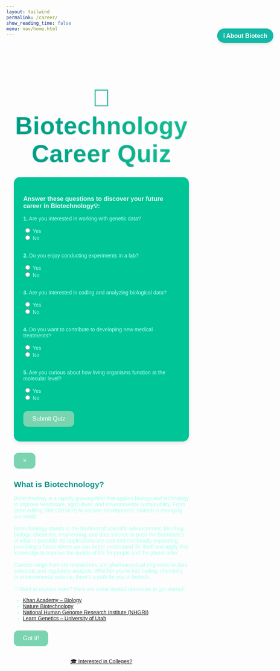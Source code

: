 ```yaml
---
layout: tailwind
permalink: /career/
show_reading_time: false
menu: nav/home.html
---
```


<title>Biotechnology Career Quiz</title>
<link href="https://fonts.googleapis.com/css2?family=Poppins:wght@400;600&display=swap" rel="stylesheet">

<style>
  .biotech-quiz-page {
    font-family: 'Poppins', sans-serif;
    /* background: linear-gradient(135deg, rgb(0, 0, 0), rgb(0, 0, 0)); */
    color: rgb(170, 255, 237);
    padding: 20px;
  }

  .biotech-quiz-page h1 {
    text-align: center;
    background: linear-gradient(to right, #00bfa5, #1de9b6);
    -webkit-background-clip: text;
    -webkit-text-fill-color: transparent;
    font-size: 4rem;
    font-weight: 800;
    margin-bottom: 25px;
    letter-spacing: 1px;
    text-shadow: 1px 1px 2px rgba(0, 0, 0, 0.2);
  }

  .biotech-quiz-page h3 {
    color: rgb(228, 249, 243);
  }

  .biotech-quiz-page label {
    font-weight: 500;
  }

  .biotech-quiz-page .quiz-section {
    background-color: rgb(0, 197, 151);
    padding: 25px;
    border-radius: 16px;
    box-shadow: 0 4px 12px rgba(0, 0, 0, 0.1);
    max-width: 700px;
    margin: 20px auto;
  }

  .biotech-quiz-page button {
    background: rgb(122, 212, 175);
    color: white;
    padding: 12px 24px;
    font-size: 16px;
    border: none;
    border-radius: 12px;
    cursor: pointer;
    transition: background 0.3s ease;
    margin-top: 10px;
  }

  .biotech-quiz-page button:hover {
    background: rgb(40, 217, 173);
  }

  .biotech-quiz-page #career-result {
    display: none;
    margin-top: 30px;
    padding: 25px;
    border: 2px dashed rgb(151, 234, 205);
    border-radius: 16px;
    background-color: rgb(0, 198, 152);
    animation: fadeIn 0.5s ease-in-out;
    max-width: 700px;
    margin-left: auto;
    margin-right: auto;
  }

  .biotech-quiz-page .spinner {
    margin-top: 10px;
    border: 4px solid rgb(209, 219, 215);
    border-top: 4px solid rgb(153, 121, 204);
    border-radius: 50%;
    width: 30px;
    height: 30px;
    animation: spin 1s linear infinite;
    display: inline-block;
  }

  @keyframes spin {
    0% { transform: rotate(0deg); }
    100% { transform: rotate(360deg); }
  }

  @keyframes fadeIn {
    from { opacity: 0; transform: translateY(20px); }
    to { opacity: 1; transform: translateY(0); }
  }
  #biotech-popup h2 {
  color: #0d9488;
  }

  #reopen-popup-btn {
    font-family: 'Poppins', sans-serif;
    font-weight: 600;
  }

</style>

<div class="biotech-quiz-page">
  <h1>🔬 Biotechnology Career Quiz</h1>
<!-- Reopen Button -->
<button onclick="openPopup()" id="reopen-popup-btn"
  style="position: fixed; top: 120px; right: 24px; background-color: #14b8a6; 
         color: white; padding: 8px 16px; border-radius: 9999px; 
         box-shadow: 0 4px 6px rgba(0,0,0,0.1); z-index: 9999;">
  ℹ️ About Biotech
</button>
  <div class="quiz-section">
    <h3>Answer these questions to discover your future career in Biotechnology💡:</h3>
    <form id="quiz-form">
      <p><strong>1.</strong> Are you interested in working with genetic data?</p>
      <input type="radio" name="q1" value="5"> Yes<br>
      <input type="radio" name="q1" value="0"> No<br><br>
      <p><strong>2.</strong> Do you enjoy conducting experiments in a lab?</p>
      <input type="radio" name="q2" value="5"> Yes<br>
      <input type="radio" name="q2" value="0"> No<br><br>
      <p><strong>3.</strong> Are you interested in coding and analyzing biological data?</p>
      <input type="radio" name="q3" value="5"> Yes<br>
      <input type="radio" name="q3" value="0"> No<br><br>
      <p><strong>4.</strong> Do you want to contribute to developing new medical treatments?</p>
      <input type="radio" name="q4" value="5"> Yes<br>
      <input type="radio" name="q4" value="0"> No<br><br>
      <p><strong>5.</strong> Are you curious about how living organisms function at the molecular level?</p>
      <input type="radio" name="q5" value="5"> Yes<br>
      <input type="radio" name="q5" value="0"> No<br><br>
      <button type="button" onclick="calculateScore()">Submit Quiz</button>
    </form>
  </div>
  <!-- Biotech Info Pop-up -->
  <div id="biotech-popup" class="fixed inset-0 z-50 flex items-center justify-center bg-black bg-opacity-60 hidden">
    <div class="bg-white text-black p-6 rounded-2xl shadow-xl max-w-xl w-full relative">
      <button onclick="closePopup()" class="absolute top-2 right-3 text-gray-500 hover:text-black text-2xl font-bold">&times;</button>
      <h2 class="text-2xl font-semibold mb-3"> What is Biotechnology?</h2>
      <p class="mb-4 text-sm leading-relaxed">
      Biotechnology is a rapidly growing field that applies biology and technology to improve healthcare, agriculture, and environmental sustainability. From gene editing (like CRISPR) to vaccine development, biotech is changing our world.<br><br>
      Biotechnology stands at the forefront of scientific advancement, blending biology, chemistry, engineering, and data science to push the boundaries of what is possible. Its applications are vast and continually expanding, promising a future where we can better understand life itself and apply that knowledge to improve the quality of life for people and the planet alike.<br><br>
      Careers range from lab researchers and pharmaceutical engineers to data scientists and regulatory analysts. Whether you're into coding, chemistry, or environmental science, there's a path for you in biotech.<br><br>
      🧠 Want to explore more? Here are some trusted resources to get started:
      <ul class="list-disc list-inside mt-2 text-teal-700">
        <li><a href="https://www.khanacademy.org/science/biology" target="_blank" class="underline hover:text-teal-800">Khan Academy – Biology</a></li>
        <li><a href="https://www.nature.com/nbt/" target="_blank" class="underline hover:text-teal-800">Nature Biotechnology</a></li>
        <li><a href="https://www.genome.gov/" target="_blank" class="underline hover:text-teal-800">National Human Genome Research Institute (NHGRI)</a></li>
        <li><a href="https://learn.genetics.utah.edu/" target="_blank" class="underline hover:text-teal-800">Learn Genetics – University of Utah</a></li>
      </ul>
    </p>
      <button onclick="closePopup()" class="mt-3 bg-teal-500 hover:bg-teal-600 text-white px-4 py-2 rounded-md shadow transition">
        Got it!
      </button>
    </div>
  </div>


  <div id="career-result">
    <h2>Your Suggested Career in Biotechnology:</h2>
    <p id="career-result-text"></p>
    <div id="spinner" class="spinner" style="display: none;"></div>
  </div>

  <div style="text-align:center; margin-top: 30px;">
    <a
      href="/genescope/college/"
      class="relative inline-flex items-center justify-center px-5 py-2 overflow-hidden font-semibold text-white bg-teal-500 rounded-md shadow-lg group hover:bg-teal-600 transition-all duration-300 ease-in-out"
      style="width: auto; max-width: 250px;"
    >
      <span
        class="absolute top-0 right-0 inline-block w-4 h-4 transition-all duration-500 ease-in-out bg-teal-700 rounded group-hover:-mr-4 group-hover:-mt-4"
      >
        <span
          class="absolute top-0 right-0 w-5 h-5 rotate-45 translate-x-1/2 -translate-y-1/2 bg-white"
        ></span>
      </span>
      <span
        class="absolute bottom-0 rotate-180 left-0 inline-block w-4 h-4 transition-all duration-500 ease-in-out bg-teal-700 rounded group-hover:-ml-4 group-hover:-mb-4"
      >
        <span
          class="absolute top-0 right-0 w-5 h-5 rotate-45 translate-x-1/2 -translate-y-1/2 bg-white"
        ></span>
      </span>
      <span
        class="absolute bottom-0 left-0 w-full h-full transition-all duration-500 ease-in-out delay-200 -translate-x-full bg-teal-600 rounded-md group-hover:translate-x-0"
      ></span>
      <span
        class="relative text-sm text-center transition-colors duration-200 ease-in-out group-hover:text-white"
      >
        🎓 Interested in Colleges?
      </span>
    </a>
  </div>
</div>

<script>
  let displayedCareers = new Set();
  let allCareers = [];
  let currentIndex = 0;

  async function calculateScore() {
    let score = 0;
    const form = document.getElementById("quiz-form");
    const radios = form.querySelectorAll('input[type="radio"]:checked');

    radios.forEach(radio => {
      score += parseInt(radio.value);
    });

    const biologyScore = Math.round((score / 25) * 100);

    const resultDiv = document.getElementById("career-result");
    const resultText = document.getElementById("career-result-text");
    const spinner = document.getElementById("spinner");

    resultDiv.style.display = "block";
    resultText.innerHTML = `<strong>🎓 Your quiz score:</strong> ${score} out of 25<br><strong>🧬 Estimated Biotechnology Score:</strong> ${biologyScore}/100<br><br>🔍 Finding the best match...`;
    spinner.style.display = "inline-block";

    const careerData = await fetchCareersByBiologyScore(biologyScore);

    spinner.style.display = "none";
    resultText.innerHTML += `<br><br>${careerData}`;
  }

  async function fetchCareersByBiologyScore(score) {
    try {
      const response = await fetch(`http://127.0.0.1:5329/api/get_careers?biology_score=${score}`);
      const result = await response.json();

      if (result && result.careers && result.careers.length > 0) {
        const careers = result.careers.filter(career => {
          const careerName = career.career_aspiration.toLowerCase();
          if (careerName !== "unknown" && !displayedCareers.has(careerName)) {
            displayedCareers.add(careerName);
            return true;
          }
          return false;
        });

        allCareers = careers;
        currentIndex = 0;
        return showCareers();
      } else {
        return "No matching career data found.";
      }
    } catch (error) {
      console.error("Error fetching career data:", error);
      return "Error fetching career data.";
    }
  }

  function showCareers() {
    const careersToShow = allCareers.slice(currentIndex, currentIndex + 5);
    currentIndex += careersToShow.length;

    const careersText = careersToShow.map(career => `${career.career_aspiration}`).join('<br>');
    let resultHTML = `Based on your answers, consider exploring:<br><strong>${careersText}</strong>`;

    if (currentIndex < allCareers.length) {
      resultHTML += `<br><br><button onclick="showMoreCareers()">Show More</button>`;
    }

    return resultHTML;
  }

  function showMoreCareers() {
    const careersToShow = allCareers.slice(currentIndex, currentIndex + 5);
    currentIndex += careersToShow.length;

    const careersText = careersToShow.map(career => `${career.career_aspiration}`).join('<br>');
    const resultText = document.getElementById("career-result-text");

    resultText.innerHTML += `<br><br><strong>${careersText}</strong>`;

    if (currentIndex >= allCareers.length) {
      const showMoreButton = document.querySelector("button");
      if (showMoreButton) showMoreButton.style.display = "none";
    }
  }
  window.addEventListener('DOMContentLoaded', () => {
  const popupShown = sessionStorage.getItem('biotechPopupShown');
  if (!popupShown) {
    document.getElementById('biotech-popup').classList.remove('hidden');
    sessionStorage.setItem('biotechPopupShown', 'true');
  }
});

function closePopup() {
  document.getElementById('biotech-popup').classList.add('hidden');
}

function openPopup() {
  document.getElementById('biotech-popup').classList.remove('hidden');
}
</script>